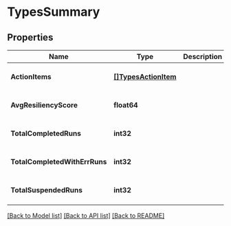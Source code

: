 # TypesSummary

## Properties
Name | Type | Description | Notes
------------ | ------------- | ------------- | -------------
**ActionItems** | [**[]TypesActionItem**](types.ActionItem.md) |  | [optional] [default to null]
**AvgResiliencyScore** | **float64** |  | [optional] [default to null]
**TotalCompletedRuns** | **int32** |  | [optional] [default to null]
**TotalCompletedWithErrRuns** | **int32** |  | [optional] [default to null]
**TotalSuspendedRuns** | **int32** |  | [optional] [default to null]

[[Back to Model list]](../README.md#documentation-for-models) [[Back to API list]](../README.md#documentation-for-api-endpoints) [[Back to README]](../README.md)


